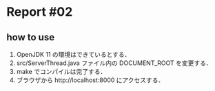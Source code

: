 # Report #02

## how to use
1. OpenJDK 11 の環境はできているとする．
1. src/ServerThread.java ファイル内の DOCUMENT_ROOT を変更する．
1. make でコンパイルは完了する．
1. ブラウザから http://localhost:8000 にアクセスする．
